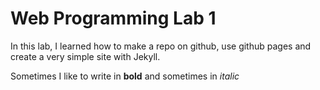 # Web Programming Lab 1

In this lab, I learned how to make a repo on github, use github pages and create a very simple site with Jekyll.

Sometimes I like to write in **bold** and sometimes in *italic*

